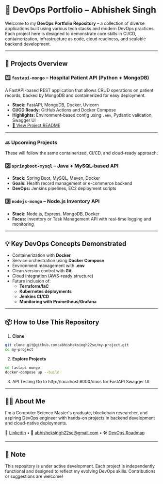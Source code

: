 # 🚀 DevOps Portfolio – Abhishek Singh

Welcome to my **DevOps Portfolio Repository** – a collection of diverse applications built using various tech stacks and modern DevOps practices. Each project here is designed to demonstrate core skills in CI/CD, containerization, infrastructure as code, cloud readiness, and scalable backend development.

---

## 📂 Projects Overview

### 1️⃣ `fastapi-mongo` – Hospital Patient API (Python + MongoDB)
A FastAPI-based REST application that allows CRUD operations on patient records, backed by MongoDB and containerized for easy deployment.

- **Stack:** FastAPI, MongoDB, Docker, Uvicorn
- **CI/CD Ready:** GitHub Actions and Docker Compose
- **Highlights:** Environment-based config using `.env`, Pydantic validation, Swagger UI
- [📄 View Project README](./fastapi-mongo/README.md)

---

### 🔜 Upcoming Projects

These will follow the same containerized, CI/CD, and cloud-ready approach:

### 2️⃣ `springboot-mysql` – Java + MySQL-based API
- **Stack:** Spring Boot, MySQL, Maven, Docker
- **Goals:** Health record management or e-commerce backend
- **DevOps:** Jenkins pipelines, EC2 deployment scripts

### 3️⃣ `nodejs-mongo` – Node.js Inventory API
- **Stack:** Node.js, Express, MongoDB, Docker
- **Focus:** Inventory or Task Management API with real-time logging and monitoring

---

## 💡 Key DevOps Concepts Demonstrated

- Containerization with **Docker**
- Service orchestration using **Docker Compose**
- Environment management with **.env**
- Clean version control with **Git**
- Cloud integration (AWS-ready structure)
- Future inclusion of:
  - **Terraform/IaC**
  - **Kubernetes deployments**
  - **Jenkins CI/CD**
  - **Monitoring with Prometheus/Grafana**

---

## 📦 How to Use This Repository

1. **Clone**
```bash
git clone git@github.com:abhisheksingh22se/my-project.git
cd my-project
```
2. **Explore Projects**
```bash
cd fastapi-mongo
docker-compose up --build
```
3. API Testing
Go to http://localhost:8000/docs for FastAPI Swagger UI

---

## 👨‍💻 About Me
I'm a Computer Science Master's graduate, blockchain researcher, and aspiring DevOps engineer with hands-on projects in backend development and cloud-native deployments.

🔗 [LinkedIn](https://www.linkedin.com/in/abhisheksingh22se) • 📧 [abhisheksingh22se@gmail.com](mailto:abhisheksingh22se@gmail.com) • 🛠 [DevOps Roadmap](https://github.com/abhisheksingh22se/my-project)

---

## 📌 Note
This repository is under active development. Each project is independently functional and designed to reflect my evolving DevOps skills. Contributions or suggestions are welcome!